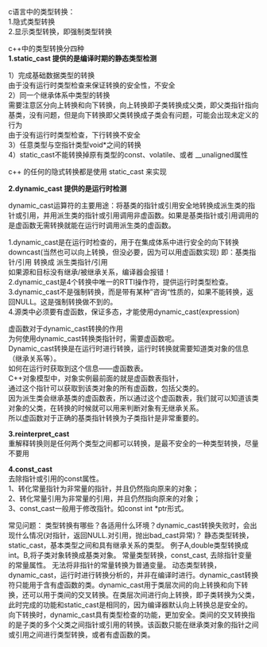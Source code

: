 c语言中的类型转换：  
1.隐式类型转换  
2.显示类型转换，即强制类型转换      

c++中的类型转换分四种  
**1.static_cast   提供的是编译时期的静态类型检测**  

1）完成基础数据类型的转换  
由于没有运行时类型检查来保证转换的安全性，不安全  
2）同一个继承体系中类型的转换  
需要注意区分向上转换和向下转换，向上转换即子类转换成父类，即父类指针指向基类，没有问题，但是向下转换即父类转换成子类会有问题，可能会出现未定义的行为  
由于没有运行时类型检查，下行转换不安全  
3）任意类型与空指针类型void*之间的转换  
4）static_cast不能转换掉原有类型的const、volatile、或者 __unaligned属性  

c++ 的任何的隐式转换都是使用 static_cast 来实现  

**2.dynamic_cast 提供的是运行时检测**  

dynamic_cast运算符的主要用途：将基类的指针或引用安全地转换成派生类的指针或引用，并用派生类的指针或引用调用非虚函数。如果是基类指针或引用调用的是虚函数无需转换就能在运行时调用派生类的虚函数。  

1.dynamic_cast是在运行时检查的，用于在集成体系中进行安全的向下转换downcast(当然也可以向上转换，但没必要，因为可以用虚函数实现)
即：基类指针/引用 转换成 派生类指针/引用  
如果源和目标没有继承/被继承关系，编译器会报错！  
2.dynamic_cast是4个转换中唯一的RTTI操作符，提供运行时类型检查。  
3.dynamic_cast不是强制转换，而是带有某种”咨询“性质的，如果不能转换，返回NULL。这是强制转换做不到的。  
4.源类中必须要有虚函数，保证多态，才能使用dynamic_cast<source>(expression)  

虚函数对于dynamic_cast转换的作用  
为何使用dynamic_cast转换类指针时，需要虚函数呢。  
Dynamic_cast转换是在运行时进行转换，运行时转换就需要知道类对象的信息（继承关系等）。  
如何在运行时获取到这个信息——虚函数表。  
C++对象模型中，对象实例最前面的就是虚函数表指针，  
通过这个指针可以获取到该类对象的所有虚函数，包括父类的。  
因为派生类会继承基类的虚函数表，所以通过这个虚函数表，我们就可以知道该类对象的父类，在转换的时候就可以用来判断对象有无继承关系。  
所以虚函数对于正确的基类指针转换为子类指针是非常重要的。  

**3.reinterpret_cast**   
重解释转换则是任何两个类型之间都可以转换，是最不安全的一种类型转换，尽量不要用      

**4.const_cast**   
去除指针或引用的const属性。  
1、转化常量指针为非常量的指针，并且仍然指向原来的对象；    
2、转化常量引用为非常量的引用，并且仍然指向原来的对象；   
3、const_cast一般用于修改指针。如const int *ptr形式。  

常见问题：
类型转换有哪些？各适用什么环境？dynamic_cast转换失败时，会出现什么情况(对指针，返回NULL.对引用，抛出bad_cast异常)？
 静态类型转换，static_cast，基本类型之间和具有继承关系的类型。
例子A,double类型转换成int。B,将子类对象转换成基类对象。
常量类型转换，const_cast, 去除指针变量的常量属性。
无法将非指针的常量转换为普通变量。
动态类型转换，dynamic_cast，运行时进行转换分析的，并非在编译时进行。dynamic_cast转换符只能用于含有虚函数的类。dynamic_cast用于类层次间的向上转换和向下转换，还可以用于类间的交叉转换。在类层次间进行向上转换，即子类转换为父类，此时完成的功能和static_cast是相同的，因为编译器默认向上转换总是安全的。向下转换时，dynamic_cast具有类型检查的功能，更加安全。类间的交叉转换指的是子类的多个父类之间指针或引用的转换。该函数只能在继承类对象的指针之间或引用之间进行类型转换，或者有虚函数的类。

